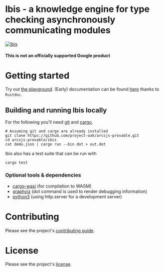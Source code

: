 # Ibis - a knowledge engine for type checking asynchronously communicating modules

[![Ibis](https://github.com/googlestaging/arcsjs-provable/actions/workflows/ibis.yml/badge.svg)](https://github.com/googlestaging/arcsjs-provable/actions/workflows/ibis.yml)

#### This is not an officially supported Google product

# Getting started

Try out [the playground](https://project-oak.github.io/arcsjs-provable/ibis/playground).
(Early) documentation can be found [here](https://project-oak.github.io/arcsjs-provable/ibis/docs/ibis/) thanks to `Rustdoc`.

## Building and running Ibis locally

For the following you'll need [git]() and [cargo](https://rustup.rs).
```
# Assuming git and cargo are already installed
git clone https://github.com/project-oak/arcsjs-provable.git
cd arcsjs-provable/ibis
cat demo.json | cargo run --bin dot > out.dot
```

Ibis also has a test suite that can be run with

```
cargo test
```

### Optional tools & dependencies
- [cargo-wasi](https://bytecodealliance.github.io/cargo-wasi/install.html) (for compilation to WASM)
- [graphviz](https://graphviz.org/download/) (dot command is used to render debugging information)
- [python3](https://docs.python.org/3/using/unix.html#getting-and-installing-the-latest-version-of-python) (using http.server for a development server)

# Contributing

Please see the project's [contributing guide](../contributing.md).

# License

Please see the project's [license](../LICENSE).
